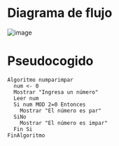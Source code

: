# Diagrama de flujo
![image](https://user-images.githubusercontent.com/119749136/211167643-7db76041-44b0-4d74-b13a-65a3e4b0c50c.png)
# Pseudocogido
    Algoritmo numparimpar
      num <- 0
      Mostrar "Ingresa un número"
      Leer num
      Si num MOD 2=0 Entonces
        Mostrar "El número es par"
      SiNo
        Mostrar "El número es impar"
      Fin Si
    FinAlgoritmo
